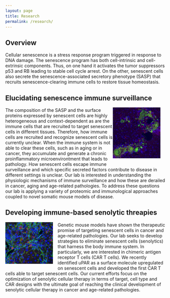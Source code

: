 ```yaml
---
layout: page
title: Research
permalink: /research/
---
```

## Overview
Cellular senescence is a stress response program triggered in response to DNA damage. The senescence program has both  cell-intrinsic and cell-extrinsic components. Thus, on one hand it activates the tumor suppressors p53 and RB leading to stable cell cycle arrest. On the other, senescent cells also secrete the senescence-associated secretory phenotype (SASP) that recruits senescence-clearing immune cells to restore tissue homeostasis. 


## Elucidating senescence immune surveillance

<img style="float: right; margin: 0px 15px 15px 0px;" src="../img/Pic for research.1.png" width="150" />
The composition of the SASP and the surface proteins expressed by senescent cells are highly heterogeneous and context-dependent as are the immune cells that are recruited to target senescent cells in different tissues. Therefore, how immune cells are recruited and recognize senescent cells is currently unclear. When the immune system is not able to clear these cells, such as in aging or in cancer, they accumulate and generate a chronic proinflammatory microenvirontment that leads to pathology. How senescent cells escape immune surveillance and which specific secreted factors contribute to disease in different settings is unclear. Our lab is interested in understanding the physiologic mechanisms of immune surveillance and how  these are derailed in cancer, aging and age-related pathologies. To address these questions our lab  is applying a variety of proteomic and immunological approaches coupled to novel somatic mouse models of disease.

<!-- ![senescence](../img/Pic for research.1.png){} -->


## Developing immune-based senolytic threapies
<img style="float: left; margin: 0px 15px 15px 0px;" src="../img/Pic for research.2.png" width="150" />
Genetic mouse models have shown the therapeutic promise of targeting senescent cells in cancer and age-related pathologies. Our lab seeks to develop strategies to eliminate senescent cells (senolytics) that harness the body immune system. In particularly, we are interested in chimeric antigen receptor T cells (CAR T cells). We recently identified uPAR as a surface molecule upregulated on senescent cells and developed the first CAR T cells able to target senescent cells. Our current efforts focus on the optimization of senolytic cellular therapy in terms of target, cell type and CAR designs with the ultimate goal of reaching the clinical development of senolytic cellular therapy in cancer and age-related pathologies. 
<!-- ![senolytic](../img/Pic for research.2.png) -->
